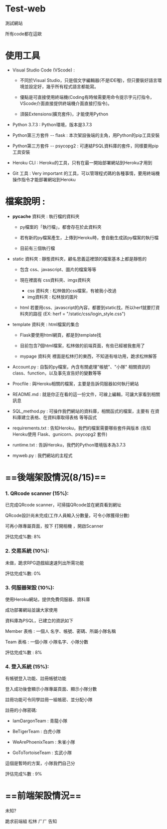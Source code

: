 # Test-web
測試網站

所有code都在這歐

# 使用工具
* Visual Studio Code (VScode) : 

  * 不同於Visual Studio，只是個文字編輯器(不是IDE喔)，但只要裝好語言環境並設定好，幾乎所有程式語言都能寫。
 
  * 優點是可直接使用終端機(Coding有時候需要用命令提示字元打指令，VScode介面直接提供終端機介面直接打指令)。
 
  * 須裝Extensions(擴充套件)，才能使用Python
 
* Python 3.7.3 : Python環境，版本是3.7.3
* Python第三方套件 -- flask : 本次架設後端的主角，用Python的pip工具安裝
* Python第三方套件 -- psycopg2 : 可連結PSQL資料庫的套件，同樣要用pip工具安裝
* Heroku CLI : Heroku的工具，只有在最一開始部署網站到Heroku才用到
* Git 工具 : Very important 的工具，可以管理程式碼的各種事情，要用終端機操作指令才能部署網站到Heroku

# 檔案說明 : 
* __pycache__  資料夾 : 執行檔的資料夾
   * py檔案的「執行檔」，都會存在於此資料夾
    
   * 若有新的py檔案產生，上傳到Heroku時，會自動生成該py檔案的執行檔
    
   * 目前有三個執行檔
    
* static 資料夾 : 靜態資料夾，顧名思義這裡頭的檔案基本上都是靜態的
   * 包含 css、javascript、圖片的檔案等等
   
   * 現在裡面有 css資料夾、imgs資料夾
     * css 資料夾 : 松林做的css檔案，有被我小改過
     * img資料夾 : 松林放的圖片
     
   * html 若要用css、javascript的內容，都要到static找，所以herf就要打資料夾的路徑 (EX: herf = "/static/css/login_style.css")
     
* template 資料夾 : html檔案的集合
   * Flask要使用html網頁，都是到template找
   
   * 目前包含7個html檔案，松林做的前端頁面，有些已經被我套用了
   
   * mypage 資料夾 裡面是松林打的東西，不知道有啥功用，跪求松林解答
   
* Account.py : 自製的py檔案，內含有關處理"帳號"、"小隊" 相關資訊的class、function，以及事先宣告好的變數等等

* Procfile : 與Heroku相關的檔案，主要是告訴伺服器如何執行網站

* README.md : 就是你正在看的這一份文件，可線上編輯，可讓大家看到相關訊息

* SQL_method.py : 可操作我們網站的資料庫，相關函式的檔案，主要有 在資料庫建立表格、在資料庫取得表格 等等函式

* requirements.txt : 告知Heroku，我們的檔案需要哪些套件與版本 (告知Heroku使用 Flask、gunicorn、psycopg2 套件)

* runtime.txt : 告訴Heroku，我們的Python環境版本為3.7.3

* myweb.py : 我們網站的主程式
   


# ==後端架設情況(8/15)==

### 1. QRcode scanner (15%):

已完成QRcode scanner，可掃描QRcode並在網頁看到網址

QRcode設計尚未完成(工作人員輸入分數量，可令小隊獲得分數)

可再小隊專屬頁面，按下 打開相機 ，開啟Scanner

評估完成%數: 8%

### 2. 交易系統 (10%):

未做，跪求RPG遊戲組速速列出所需功能

評估完成%數: 0%

### 3. 伺服器架設 (10%):

使用Heroku網站，提供免費伺服器、資料庫

成功部署網站並讓大家使用

資料庫為PSQL，已建立的資訊如下

Member 表格 : 一個人 名字、帳號、密碼、所屬小隊名稱

Team 表格 : 一個小隊 小隊名字、小隊分數

評估完成%數 : 8%

### 4. 登入系統 (15%):

有帳號登入功能、註冊帳號功能

登入成功後會顯示小隊專屬頁面、顯示小隊分數

註冊功能可令同學註冊一組帳密、並分配小隊

註冊的小隊密碼:

  * IamDargonTeam : 青龍小隊
  
  * BeTigerTeam : 白虎小隊
  
  * WeArePhoenixTeam : 朱雀小隊
  
  * GoToTortoiseTeam : 玄武小隊

這個是暫時的方案，小隊我們自己分

評估完成%數 : 9%


# ==前端架設情況==

未知? 

跪求前端組 松林 ㄏㄏ 告知

